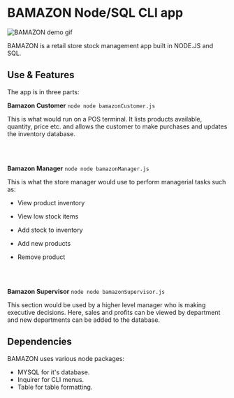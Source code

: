 # BAMAZON Node/SQL CLI app
![BAMAZON demo gif](demo/bamazonDEMO.gif)

BAMAZON is a retail store stock management app built in NODE.JS and SQL.

## Use & Features
The app is in three parts:

**Bamazon Customer**
`node node bamazonCustomer.js`

This is what would run on a POS terminal. It lists products available, quantity, price etc. and allows the customer to make purchases and updates the inventory database.

  <br><br>

**Bamazon Manager**
`node node bamazonManager.js`

This is what the store manager would use to perform managerial tasks such as:<br>
* View product inventory
* View low stock items
* Add stock to inventory
* Add new products
* Remove product

  <br><br>

**Bamazon Supervisor**
`node node bamazonSupervisor.js`

This section would be used by a higher level manager who is making executive decisions. Here, sales and profits can be viewed by department and new departments can be added to the database.

## Dependencies
BAMAZON uses various node packages:

* MYSQL for it's database.
* Inquirer for CLI menus.
* Table for table formatting.
